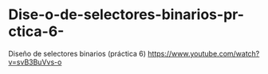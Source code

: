# Dise-o-de-selectores-binarios-pr-ctica-6-
Diseño de selectores binarios (práctica 6)
https://www.youtube.com/watch?v=svB3BuVvs-o
